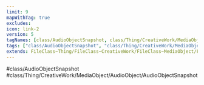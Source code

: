 ```yaml
---
limit: 9
mapWithTag: true
excludes:
icon: link-2
version: 5
tagNames: [class/AudioObjectSnapshot, class/Thing/CreativeWork/MediaObject/AudioObject/AudioObjectSnapshot, schema-org/AudioObjectSnapshot]
tags: ["class/AudioObjectSnapshot", "class/Thing/CreativeWork/MediaObject/AudioObject/AudioObjectSnapshot"]
extends: FileClass~Thing/FileClass~CreativeWork/FileClass~MediaObject/FileClass~AudioObject
---
```


#class/AudioObjectSnapshot
#class/Thing/CreativeWork/MediaObject/AudioObject/AudioObjectSnapshot

